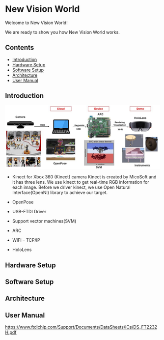 # New Vision World
  Welcome to New Vision World! 
  
  We are ready to show you how New Vision World works.
  
Contents
--------
- [Introduction](#Introduction)
- [Hardware Setup](#Hardware-Setup)
- [Software Setup](#Software-Setup)
- [Architecture](#Architecture)
- [User Manual](#User-Manual)

## Introduction
![Flow](images/Flow.JPG)

* Kinect for Xbox 360 (Kinect) camera 
  Kinect is created by MicoSoft and it has three lens. We use kinect to get real-time RGB information for each image. Before we driver kinect, we use Open Natural Interface(OpenNI) library to achieve our target.

* OpenPose
* USB-FTDI Driver
* Support vector machines(SVM)
* ARC
* WIFI – TCP/IP 
* HoloLens

## Hardware Setup

## Software Setup

## Architecture

## User Manual


https://www.ftdichip.com/Support/Documents/DataSheets/ICs/DS_FT2232H.pdf







